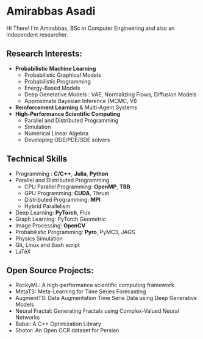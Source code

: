 # Amirabbas Asadi
Hi There! I'm Amirabbas, BSc in Computer Engineering and also an independent researcher.

## Research Interests:
- **Probabilistic Machine Learning**
  - Probabilistic Graphical Models
  - Probabilistic Programming
  - Energy-Based Models
  - Deep Generative Models : VAE, Normalizing Flows, Diffusion Models
  - Approximate Bayesian Inference (MCMC, VI)
- **Reinforcement Learning** & Multi-Agent Systems
- **High-Performance Scientific Computing**
  - Parallel and Distributed Programming  
  - Simulation
  - Numerical Linear Algebra
  - Developing ODE/PDE/SDE solvers

## Technical Skills
- Programming : **C/C++**, **Julia**, **Python**
- Parallel and Distributed Programming
  - CPU Parallel Programming: **OpenMP**, **TBB**
  - GPU Programming: **CUDA**, Thrust
  - Distributed Programming: **MPI**
  - Hybrid Parallelism
- Deep Learning: **PyTorch**, Flux
- Graph Learning: PyTorch Geometric
- Image Processing: **OpenCV**
- Probabilistic Programming: **Pyro**, PyMC3, JAGS
- Physics Simulation
- Git, Linux and Bash script
- LaTeX


## Open Source Projects:
- RockyML: A high-performance scientific computing framework
- MetaTS: Meta-Learning for Time Series Forecasting
- AugmentTS: Data Augmentation Time Serie Data using Deep Generative Models
- Neural Fractal: Generating Fractals using Complex-Valued Neural Networks
- Babai: A C++ Optimization Library
- Shotor: An Open OCR dataset for Persian

<!--
**amirabbasasadi/amirabbasasadi** is a ✨ _special_ ✨ repository because its `README.md` (this file) appears on your GitHub profile.

Here are some ideas to get you started:

- 🔭 I’m currently working on ...
- 🌱 I’m currently learning ...
- 👯 I’m looking to collaborate on ...
- 🤔 I’m looking for help with ...
- 💬 Ask me about ...
- 📫 How to reach me: ...
- 😄 Pronouns: ...
- ⚡ Fun fact: ...
-->
